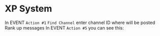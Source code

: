 # XP System

In EVENT `Action #1` `Find Channel` enter channel ID where will be posted Rank up messages
In EVENT `Action #5` you can see this:
